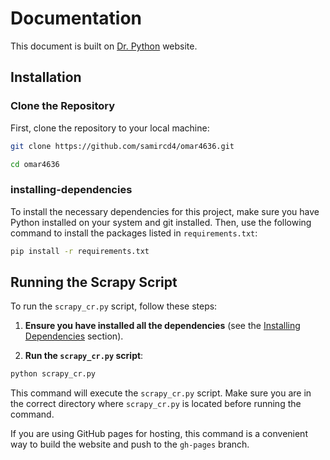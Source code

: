 # Documentation

This document is built on [Dr. Python](https://projects-docs.netlify.app/docs/intro) website.




## Installation
### Clone the Repository

First, clone the repository to your local machine:

```sh
git clone https://github.com/samircd4/omar4636.git
```

```sh
cd omar4636
```

### installing-dependencies
To install the necessary dependencies for this project, make sure you have Python installed on your system and git installed. Then, use the following command to install the packages listed in `requirements.txt`:



```sh
pip install -r requirements.txt
```

## Running the Scrapy Script

To run the `scrapy_cr.py` script, follow these steps:

1. **Ensure you have installed all the dependencies** (see the [Installing Dependencies](#installing-dependencies) section).

2. **Run the `scrapy_cr.py` script**:

```sh
python scrapy_cr.py
```

This command will execute the `scrapy_cr.py` script. Make sure you are in the correct directory where `scrapy_cr.py` is located before running the command.


If you are using GitHub pages for hosting, this command is a convenient way to build the website and push to the `gh-pages` branch.

